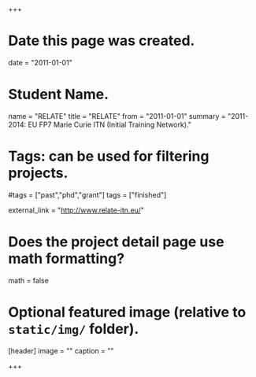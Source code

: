 +++
# Date this page was created.
date = "2011-01-01"

# Student Name.
name = "RELATE"
title = "RELATE"
from = "2011-01-01"
summary = "2011-2014: EU FP7 Marie Curie ITN (Initial Training Network)."

# Tags: can be used for filtering projects.
#tags = ["past","phd","grant"]
tags = ["finished"]

external_link = "http://www.relate-itn.eu/"

# Does the project detail page use math formatting?
math = false

# Optional featured image (relative to `static/img/` folder).
[header]
image = ""
caption = ""

+++
